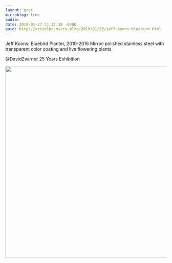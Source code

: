 ```yaml
---
layout: post
microblog: true
audio: 
date: 2018-01-27 21:12:18 -0400
guid: http://ericalba.micro.blog/2018/01/28/jeff-koons-bluebird.html
---
```

Jeff Koons: Bluebird Planter, 2010-2016
Mirror-polished stainless steel with transparent color coating and live flowering plants

@DavidZwirner 25 Years Exhibition

<img src="http://micro.ericalba.com/uploads/2018/285f255cc5.jpg" width="600" height="600" />
